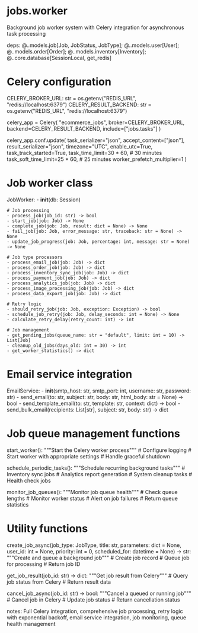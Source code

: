 # jobs.worker
Background job worker system with Celery integration for asynchronous task processing

deps: @..models.job[Job, JobStatus, JobType]; @..models.user[User]; @..models.order[Order]; @..models.inventory[Inventory]; @..core.database[SessionLocal, get_redis]

# Celery configuration
CELERY_BROKER_URL: str = os.getenv("REDIS_URL", "redis://localhost:6379")
CELERY_RESULT_BACKEND: str = os.getenv("REDIS_URL", "redis://localhost:6379")

celery_app = Celery(
    "ecommerce_jobs",
    broker=CELERY_BROKER_URL,
    backend=CELERY_RESULT_BACKEND,
    include=["jobs.tasks"]
)

celery_app.conf.update(
    task_serializer="json",
    accept_content=["json"],
    result_serializer="json",
    timezone="UTC",
    enable_utc=True,
    task_track_started=True,
    task_time_limit=30 * 60,  # 30 minutes
    task_soft_time_limit=25 * 60,  # 25 minutes
    worker_prefetch_multiplier=1
)

# Job worker class
JobWorker:
    - __init__(db: Session)
    
    # Job processing
    - process_job(job_id: str) -> bool
    - start_job(job: Job) -> None
    - complete_job(job: Job, result: dict = None) -> None
    - fail_job(job: Job, error_message: str, traceback: str = None) -> None
    - update_job_progress(job: Job, percentage: int, message: str = None) -> None
    
    # Job type processors
    - process_email_job(job: Job) -> dict
    - process_order_job(job: Job) -> dict
    - process_inventory_sync_job(job: Job) -> dict
    - process_payment_job(job: Job) -> dict
    - process_analytics_job(job: Job) -> dict
    - process_image_processing_job(job: Job) -> dict
    - process_data_export_job(job: Job) -> dict
    
    # Retry logic
    - should_retry_job(job: Job, exception: Exception) -> bool
    - schedule_job_retry(job: Job, delay_seconds: int = None) -> None
    - calculate_retry_delay(retry_count: int) -> int
    
    # Job management
    - get_pending_jobs(queue_name: str = "default", limit: int = 10) -> List[Job]
    - cleanup_old_jobs(days_old: int = 30) -> int
    - get_worker_statistics() -> dict

# Email service integration
EmailService:
    - __init__(smtp_host: str, smtp_port: int, username: str, password: str)
    - send_email(to: str, subject: str, body: str, html_body: str = None) -> bool
    - send_template_email(to: str, template: str, context: dict) -> bool
    - send_bulk_email(recipients: List[str], subject: str, body: str) -> dict

# Job queue management functions
start_worker():
    """Start the Celery worker process"""
    # Configure logging
    # Start worker with appropriate settings
    # Handle graceful shutdown

schedule_periodic_tasks():
    """Schedule recurring background tasks"""
    # Inventory sync jobs
    # Analytics report generation
    # System cleanup tasks
    # Health check jobs

monitor_job_queues():
    """Monitor job queue health"""
    # Check queue lengths
    # Monitor worker status
    # Alert on job failures
    # Return queue statistics

# Utility functions
create_job_async(job_type: JobType, title: str, parameters: dict = None, 
                user_id: int = None, priority: int = 0, 
                scheduled_for: datetime = None) -> str:
    """Create and queue a background job"""
    # Create job record
    # Queue job for processing
    # Return job ID

get_job_result(job_id: str) -> dict:
    """Get job result from Celery"""
    # Query job status from Celery
    # Return result data

cancel_job_async(job_id: str) -> bool:
    """Cancel a queued or running job"""
    # Cancel job in Celery
    # Update job status
    # Return cancellation status

notes: Full Celery integration, comprehensive job processing, retry logic with exponential backoff, email service integration, job monitoring, queue health management